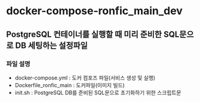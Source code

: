 # docker-compose-ronfic_main_dev
## PostgreSQL 컨테이너를 실행할 때 미리 준비한 SQL문으로 DB 세팅하는 설정파일
### 파일 설명
- docker-compose.yml : 도커 컴포즈 파일(서비스 생성 및 실행)
- Dockerfile_ronfic_main : 도커파일(이미지 빌드)
- init.sh : PostgreSQL DB를 준비된 SQL문으로 초기화하기 위한 스크립트문
